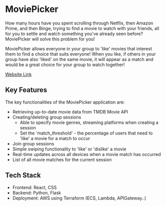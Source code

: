 # MoviePicker
How many hours have you spent scrolling through Netflix, then Amazon Prime, and then Binge, trying to find a movie to watch with your friends, all for you to settle and watch something you've already seen before? MoviePicker will solve this problem for you!

MoviePicker allows everyone in your group to 'like' movies that interest them to find a choice that suits everyone! When you like, if others in your group have also 'liked' on the same movie, it will appear as a match and would be a great choice for your group to watch together!

[Website Link](http://moviepicker-official-480dac16.s3-website-us-east-1.amazonaws.com/)


## Key Features
The key functionalities of the MoviePicker application are:
- Retrieving up-to-date movie data from TMDB Movie API
- Creating/deleting group sessions
  - Able to specify movie genres, streaming platforms when creating a session
  - Set the 'match_threshold' - the percentage of users that need to 'like' a movie for a match to occur
- Join group sessions
- Simple swiping functionality to 'like' or 'dislike' a movie
- Real-time updates across all devices when a movie match has occurred
- List of all movie matches for the current session

## Tech Stack
- Frontend: React, CSS
- Backend: Python, Flask
- Deployment: AWS using Terraform (ECS, Lambda, APIGateway..)
